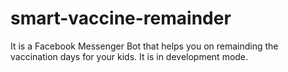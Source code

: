# smart-vaccine-remainder
It is a Facebook Messenger Bot that helps you on remainding the vaccination days for your kids. It is in development mode.
